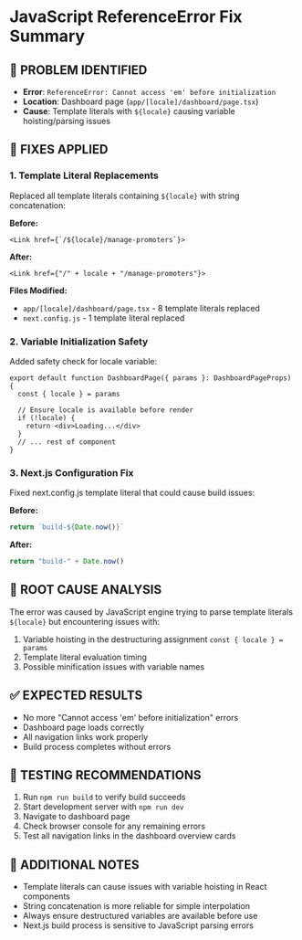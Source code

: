# JavaScript ReferenceError Fix Summary

## 🚨 **PROBLEM IDENTIFIED**
- **Error**: `ReferenceError: Cannot access 'em' before initialization`
- **Location**: Dashboard page (`app/[locale]/dashboard/page.tsx`)
- **Cause**: Template literals with `${locale}` causing variable hoisting/parsing issues

## 🔧 **FIXES APPLIED**

### 1. **Template Literal Replacements**
Replaced all template literals containing `${locale}` with string concatenation:

**Before:**
```tsx
<Link href={`/${locale}/manage-promoters`}>
```

**After:**
```tsx
<Link href={"/" + locale + "/manage-promoters"}>
```

**Files Modified:**
- `app/[locale]/dashboard/page.tsx` - 8 template literals replaced
- `next.config.js` - 1 template literal replaced

### 2. **Variable Initialization Safety**
Added safety check for locale variable:

```tsx
export default function DashboardPage({ params }: DashboardPageProps) {
  const { locale } = params
  
  // Ensure locale is available before render
  if (!locale) {
    return <div>Loading...</div>
  }
  // ... rest of component
}
```

### 3. **Next.js Configuration Fix**
Fixed next.config.js template literal that could cause build issues:

**Before:**
```javascript
return `build-${Date.now()}`
```

**After:**
```javascript
return "build-" + Date.now()
```

## 🎯 **ROOT CAUSE ANALYSIS**
The error was caused by JavaScript engine trying to parse template literals `${locale}` but encountering issues with:
1. Variable hoisting in the destructuring assignment `const { locale } = params`
2. Template literal evaluation timing
3. Possible minification issues with variable names

## ✅ **EXPECTED RESULTS**
- No more "Cannot access 'em' before initialization" errors
- Dashboard page loads correctly
- All navigation links work properly
- Build process completes without errors

## 🔄 **TESTING RECOMMENDATIONS**
1. Run `npm run build` to verify build succeeds
2. Start development server with `npm run dev`
3. Navigate to dashboard page
4. Check browser console for any remaining errors
5. Test all navigation links in the dashboard overview cards

## 📝 **ADDITIONAL NOTES**
- Template literals can cause issues with variable hoisting in React components
- String concatenation is more reliable for simple interpolation
- Always ensure destructured variables are available before use
- Next.js build process is sensitive to JavaScript parsing errors
